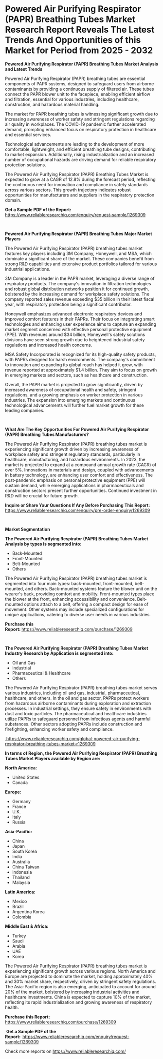<p><h1>Powered Air Purifying Respirator (PAPR) Breathing Tubes Market Research Report Reveals The Latest Trends And Opportunities of this Market for Period from 2025 - 2032</h1></p><p><strong>Powered Air Purifying Respirator (PAPR) Breathing Tubes Market Analysis and Latest Trends</strong></p>
<p><p>Powered Air Purifying Respirator (PAPR) breathing tubes are essential components of PAPR systems, designed to safeguard users from airborne contaminants by providing a continuous supply of filtered air. These tubes connect the PAPR blower unit to the facepiece, enabling efficient airflow and filtration, essential for various industries, including healthcare, construction, and hazardous material handling.</p><p>The market for PAPR breathing tubes is witnessing significant growth due to increasing awareness of worker safety and stringent regulations regarding air quality in workplaces. The COVID-19 pandemic further accelerated demand, prompting enhanced focus on respiratory protection in healthcare and essential services. </p><p>Technological advancements are leading to the development of more comfortable, lightweight, and efficient breathing tube designs, contributing to market expansion. Additionally, rising industrialization and an increased number of occupational hazards are driving demand for reliable respiratory protection solutions.</p><p>The Powered Air Purifying Respirator (PAPR) Breathing Tubes Market is expected to grow at a CAGR of 12.8% during the forecast period, reflecting the continuous need for innovation and compliance in safety standards across various sectors. This growth trajectory indicates robust opportunities for manufacturers and suppliers in the respiratory protection domain.</p></p>
<p><strong>Get a Sample PDF of the Report:&nbsp;</strong> <a href="https://www.reliableresearchiq.com/enquiry/request-sample/1269309?utm_campaign=2580&utm_medium=2&utm_source=Github&utm_content=ia&utm_term=24032025&utm_id=powered-air-purifying-respirator-papr-breathing-tubes">https://www.reliableresearchiq.com/enquiry/request-sample/1269309</a></p>
<p>&nbsp;</p>
<p><strong>Powered Air Purifying Respirator (PAPR) Breathing Tubes Major Market Players</strong></p>
<p><p>The Powered Air Purifying Respirator (PAPR) breathing tubes market features key players including 3M Company, Honeywell, and MSA, which dominate a significant share of the market. These companies benefit from strong R&D capabilities and extensive product portfolios tailored for various industrial applications.</p><p>3M Company is a leader in the PAPR market, leveraging a diverse range of respiratory products. The company's innovation in filtration technologies and robust global distribution networks position it for continued growth, bolstered by the increasing demand for workplace safety solutions. The company reported sales revenue exceeding $35 billion in their latest fiscal year, with respiratory protection being a significant contributor.</p><p>Honeywell emphasizes advanced electronic respiratory devices and improved comfort features in their PAPRs. Their focus on integrating smart technologies and enhancing user experience aims to capture an expanding market segment concerned with effective personal protective equipment (PPE). With revenues around $34 billion, Honeywell's safety solutions divisions have seen strong growth due to heightened industrial safety regulations and increased health concerns.</p><p>MSA Safety Incorporated is recognized for its high-quality safety products, with PAPRs designed for harsh environments. The company's commitment to innovation and expanding its global reach has helped it grow, with revenue reported at approximately $1.4 billion. They aim to focus on growth in emerging markets and sectors, such as healthcare and construction.</p><p>Overall, the PAPR market is projected to grow significantly, driven by increased awareness of occupational health and safety, stringent regulations, and a growing emphasis on worker protection in various industries. The expansion into emerging markets and continuous technological advancements will further fuel market growth for these leading companies.</p></p>
<p>&nbsp;</p>
<p><strong>What Are The Key Opportunities For Powered Air Purifying Respirator (PAPR) Breathing Tubes Manufacturers?</strong></p>
<p><p>The Powered Air Purifying Respirator (PAPR) breathing tubes market is experiencing significant growth driven by increasing awareness of workplace safety and stringent regulatory standards, particularly in healthcare, manufacturing, and hazardous environments. In 2023, the market is projected to expand at a compound annual growth rate (CAGR) of over 5%. Innovations in materials and design, coupled with advancements in battery technology, are enhancing user comfort and effectiveness. The post-pandemic emphasis on personal protective equipment (PPE) will sustain demand, while emerging applications in pharmaceuticals and construction sectors present further opportunities. Continued investment in R&D will be crucial for future growth.</p></p>
<p><strong>Inquire or Share Your Questions If Any Before Purchasing This Report:</strong> <a href="https://www.reliableresearchiq.com/enquiry/pre-order-enquiry/1269309?utm_campaign=2580&utm_medium=2&utm_source=Github&utm_content=ia&utm_term=24032025&utm_id=powered-air-purifying-respirator-papr-breathing-tubes">https://www.reliableresearchiq.com/enquiry/pre-order-enquiry/1269309</a></p>
<p>&nbsp;</p>
<p><strong>Market Segmentation</strong></p>
<p><strong>The Powered Air Purifying Respirator (PAPR) Breathing Tubes Market Analysis by types is segmented into:</strong></p>
<p><ul><li>Back-Mounted</li><li>Front-Mounted</li><li>Belt-Mounted</li><li>Others</li></ul></p>
<p><p>The Powered Air Purifying Respirator (PAPR) breathing tubes market is segmented into four main types: back-mounted, front-mounted, belt-mounted, and others. Back-mounted systems feature the blower unit on the wearer's back, providing comfort and mobility. Front-mounted types place the blower at the front, enhancing accessibility and convenience. Belt-mounted options attach to a belt, offering a compact design for ease of movement. Other systems may include specialized configurations for unique applications, catering to diverse user needs in various industries.</p></p>
<p><strong>Purchase this Report:&nbsp;</strong><a href="https://www.reliableresearchiq.com/purchase/1269309?utm_campaign=2580&utm_medium=2&utm_source=Github&utm_content=ia&utm_term=24032025&utm_id=powered-air-purifying-respirator-papr-breathing-tubes">https://www.reliableresearchiq.com/purchase/1269309</a></p>
<p>&nbsp;</p>
<p><strong>The Powered Air Purifying Respirator (PAPR) Breathing Tubes Market Industry Research by Application is segmented into:</strong></p>
<p><ul><li>Oil and Gas</li><li>Industrial</li><li>Pharmaceutical & Healthcare</li><li>Others</li></ul></p>
<p><p>The Powered Air Purifying Respirator (PAPR) breathing tubes market serves various industries, including oil and gas, industrial, pharmaceutical, healthcare, and others. In the oil and gas sector, PAPRs protect workers from hazardous airborne contaminants during exploration and extraction processes. In industrial settings, they ensure safety in environments with dust and toxic particles. The pharmaceutical and healthcare industries utilize PAPRs to safeguard personnel from infectious agents and harmful substances. Other sectors adopting PAPRs include construction and firefighting, enhancing worker safety and compliance.</p></p>
<p><a href="https://www.reliableresearchiq.com/global-powered-air-purifying-respirator-breathing-tubes-market-r1269309?utm_campaign=2580&utm_medium=2&utm_source=Github&utm_content=ia&utm_term=24032025&utm_id=powered-air-purifying-respirator-papr-breathing-tubes">&nbsp;https://www.reliableresearchiq.com/global-powered-air-purifying-respirator-breathing-tubes-market-r1269309</a></p>
<p><strong>In terms of Region, the Powered Air Purifying Respirator (PAPR) Breathing Tubes Market Players available by Region are:</strong></p>
<p>
    <p> <strong> North America: </strong>
        <ul>
            <li>United States</li>
            <li>Canada</li>
        </ul>
        </p> 
    <p> <strong> Europe: </strong>
        <ul>
            <li>Germany</li>
            <li>France</li>
            <li>U.K.</li>
            <li>Italy</li>
            <li>Russia</li>
        </ul>
        </p> 
    <p> <strong> Asia-Pacific: </strong>
        <ul>
            <li>China</li>
            <li>Japan</li>
            <li>South Korea</li>
            <li>India</li>
            <li>Australia</li>
            <li>China Taiwan</li>
            <li>Indonesia</li>
            <li>Thailand</li>
            <li>Malaysia</li>
        </ul>
        </p> 
    <p> <strong> Latin America: </strong>
        <ul>
            <li>Mexico</li>
            <li>Brazil</li>
            <li>Argentina Korea</li>
            <li>Colombia</li>
        </ul>
        </p> 
    <p> <strong> Middle East & Africa: </strong>
        <ul>
            <li>Turkey</li>
            <li>Saudi</li>
            <li>Arabia</li>
            <li>UAE</li>
            <li>Korea</li>
        </ul>
    </p>
    </p>
<p><p>The Powered Air Purifying Respirator (PAPR) breathing tubes market is experiencing significant growth across various regions. North America and Europe are projected to dominate the market, holding approximately 40% and 30% market share, respectively, driven by stringent safety regulations. The Asia-Pacific region is also emerging, anticipated to account for around 20% of the market, bolstered by increasing industrial activities and healthcare investments. China is expected to capture 10% of the market, reflecting its rapid industrialization and growing awareness of respiratory health.</p></p>
<p><strong>Purchase this Report: </strong><a href="https://www.reliableresearchiq.com/purchase/1269309?utm_campaign=2580&utm_medium=2&utm_source=Github&utm_content=ia&utm_term=24032025&utm_id=powered-air-purifying-respirator-papr-breathing-tubes">https://www.reliableresearchiq.com/purchase/1269309</a></p>
<p>&nbsp;<strong>Get a Sample PDF of the Report:&nbsp;&nbsp;</strong><a href="https://www.reliableresearchiq.com/enquiry/request-sample/1269309?utm_campaign=2580&utm_medium=2&utm_source=Github&utm_content=ia&utm_term=24032025&utm_id=powered-air-purifying-respirator-papr-breathing-tubes">https://www.reliableresearchiq.com/enquiry/request-sample/1269309</a></p>
<p><strong></strong></p>
<p>Check more reports on <a href="https://www.reliableresearchiq.com/?utm_campaign=2580&utm_medium=2&utm_source=Github&utm_content=ia&utm_term=24032025&utm_id=powered-air-purifying-respirator-papr-breathing-tubes">https://www.reliableresearchiq.com/</a></p>